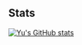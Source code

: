 ## Stats

[![Yu's GitHub stats](https://github-readme-stats.vercel.app/api?username=YudhaStacy&theme=apprentice&show_icons=true&border_color=3d444d&hide_rank=true)](https://github.com/anuraghazra/github-readme-stats)
